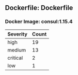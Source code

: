 ## Dockerfile: Dockerfile

### Docker Image: consul:1.15.4
| Severity | Count |
|----------|-------|
| high | 19 |
| medium | 13 |
| critical | 2 |
| low | 1 |
